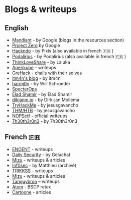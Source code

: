 # Blogs & writeups

## English
- [Mandiant](https://www.mandiant.com/) - by Google (blogs in the resources section)
- [Project Zero](https://googleprojectzero.blogspot.com/) by Google
- [Hackndo](https://en.hackndo.com/) - by Pixis (also available in french 🇫🇷 )
- [Podalirius](https://podalirius.net/en/) - by Podalirius (also available in french 🇫🇷 )
- [ThinkLoveShare](https://thinkloveshare.com/) - by Laluka
- [Aperikube](https://www.aperikube.fr/) –  writeups
- [GreHack](https://github.com/GreHack/CTF-challs) - challs with their solves
- [itm4n's blog](https://itm4n.github.io/) - by itm4n
- [harmj0y](https://blog.harmj0y.net/) - by Will Schroeder
- [SpecterOps](https://specterops.io/blog/) 
- [Elad Shamir](https://eladshamir.com/) - by  Elad Shamir
- [dikjanm.io](https://dirkjanm.io/) - by Dirk-jan Mollema
- [TryHackMe](https://jesusgavancho.gitbook.io/writeups) - by jesusgavancho
- [THM/HTB](https://github.com/jesusgavancho/TryHackMe_and_HackTheBox) - by jesusgavancho
- [NOPSctf](https://github.com/N0PSctf) - official writeups
- [7h30th3r0n3](https://7h30th3r0n3.fr/) - by 7h30th3r0n3

## French 🇫🇷
- [ENOENT](https://bitsdeep.com/) - writeups
- [Daily Security](https://www.dailysecurity.fr/) - by Geluchat
- [Mizu](https://mizu.re/) - writeups & articles
- [Inf0sec](https://web.archive.org/web/20230402044929/https://inf0sec.fr/) - by Matthieu (archivé)
- [TRIKKSS](https://trikkss.github.io/) - writeups
- [Mizu](https://mizu.re/) - writeups & articles
- [Tanguybron](https://tanguybron.gitlab.io/404ctf-writeups/) – writeups
- [Atom](https://at0m.space/) - BSCP retex
- [Cartoone](https://cartoone222.github.io/) - articles

